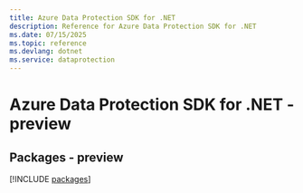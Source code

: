 ```yaml
---
title: Azure Data Protection SDK for .NET
description: Reference for Azure Data Protection SDK for .NET
ms.date: 07/15/2025
ms.topic: reference
ms.devlang: dotnet
ms.service: dataprotection
---
```

# Azure Data Protection SDK for .NET - preview
## Packages - preview
[!INCLUDE [packages](data-protection-index.md)]